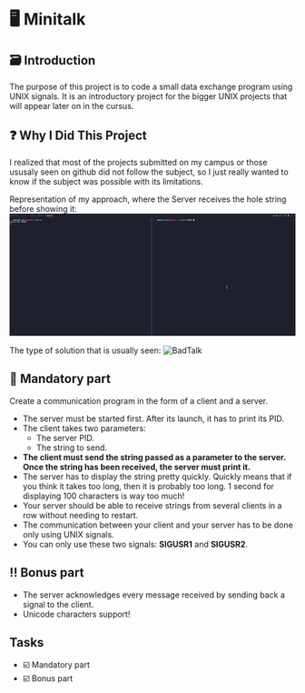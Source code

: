 # :desktop_computer: Minitalk

## :card_file_box: Introduction

The purpose of this project is to code a small data exchange program using UNIX signals. It is an introductory project for the bigger UNIX projects that will appear later on in the cursus. 

## :question: Why I Did This Project

I realized that most of the projects submitted on my campus or those ususaly seen on github did not follow the subject, so I just really wanted to know if the subject was possible with its limitations.

Representation of my approach, where the Server receives the hole string before showing it:
![Pepe](https://github.com/PepeSegura/minitalk/blob/682e66145d425a0cbfe31b74b4594a359a0bb2ea/gifs/pepetalk.gif)

The type of solution that is usually seen:
![BadTalk](https://github.com/PepeSegura/minitalk/blob/682e66145d425a0cbfe31b74b4594a359a0bb2ea/gifs/badtalk.gif)

## :round_pushpin: Mandatory part

Create a communication program in the form of a client and a server.
- The server must be started first. After its launch, it has to print its PID.
- The client takes two parameters:
  - The server PID.
  - The string to send.
- **The client must send the string passed as a parameter to the server.
Once the string has been received, the server must print it.**
- The server has to display the string pretty quickly. Quickly means that if you think
it takes too long, then it is probably too long.
1 second for displaying 100 characters is way too much!
- Your server should be able to receive strings from several clients in a row without
needing to restart.
- The communication between your client and your server has to be done only using
UNIX signals.
- You can only use these two signals: **SIGUSR1** and **SIGUSR2**.

## :bangbang: Bonus part

- The server acknowledges every message received by sending back a signal to the
client.
- Unicode characters support!

## Tasks

- :ballot_box_with_check: Mandatory part
- :ballot_box_with_check: Bonus part
